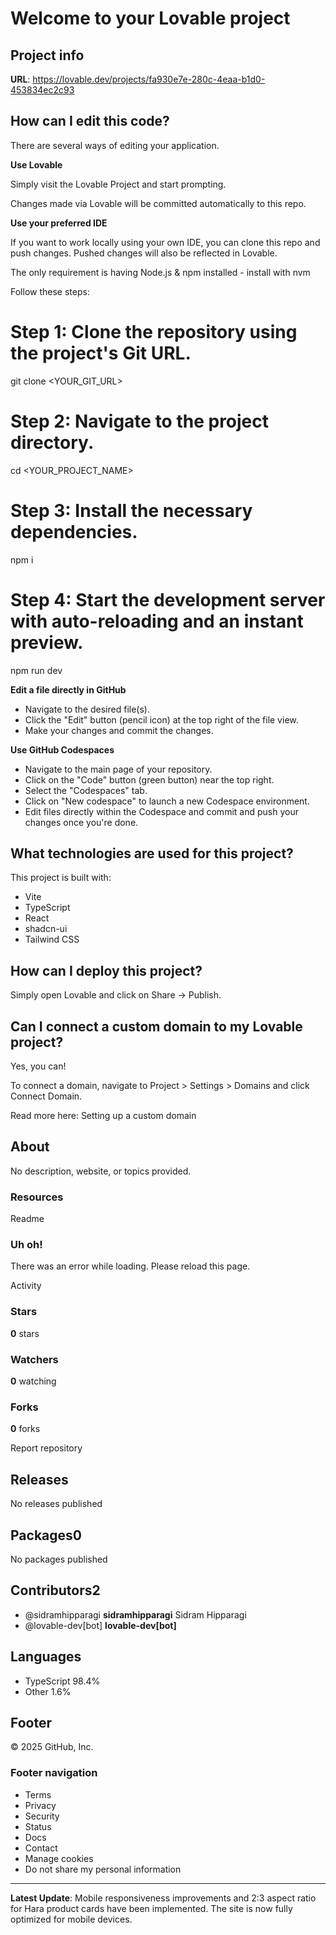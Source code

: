 # Welcome to your Lovable project

## Project info

**URL**: <https://lovable.dev/projects/fa930e7e-280c-4eaa-b1d0-453834ec2c93>

## How can I edit this code?

There are several ways of editing your application.

**Use Lovable**

Simply visit the Lovable Project and start prompting.

Changes made via Lovable will be committed automatically to this repo.

**Use your preferred IDE**

If you want to work locally using your own IDE, you can clone this repo and push changes. Pushed changes will also be reflected in Lovable.

The only requirement is having Node.js & npm installed - install with nvm

Follow these steps:

# Step 1: Clone the repository using the project's Git URL.
git clone <YOUR_GIT_URL>

# Step 2: Navigate to the project directory.
cd <YOUR_PROJECT_NAME>

# Step 3: Install the necessary dependencies.
npm i

# Step 4: Start the development server with auto-reloading and an instant preview.
npm run dev

**Edit a file directly in GitHub**

* Navigate to the desired file(s).
* Click the "Edit" button (pencil icon) at the top right of the file view.
* Make your changes and commit the changes.

**Use GitHub Codespaces**

* Navigate to the main page of your repository.
* Click on the "Code" button (green button) near the top right.
* Select the "Codespaces" tab.
* Click on "New codespace" to launch a new Codespace environment.
* Edit files directly within the Codespace and commit and push your changes once you're done.

## What technologies are used for this project?

This project is built with:

* Vite
* TypeScript
* React
* shadcn-ui
* Tailwind CSS

## How can I deploy this project?

Simply open Lovable and click on Share -> Publish.

## Can I connect a custom domain to my Lovable project?

Yes, you can!

To connect a domain, navigate to Project > Settings > Domains and click Connect Domain.

Read more here: Setting up a custom domain

## About

No description, website, or topics provided.

### Resources

Readme

### Uh oh!

There was an error while loading. Please reload this page.

Activity

### Stars

**0** stars

### Watchers

**0** watching

### Forks

**0** forks

Report repository

## Releases

No releases published

## Packages0

No packages published

## Contributors2

* @sidramhipparagi **sidramhipparagi** Sidram Hipparagi
* @lovable-dev[bot] **lovable-dev\[bot\]**

## Languages

* TypeScript 98.4%
* Other 1.6%

## Footer

© 2025 GitHub, Inc.

### Footer navigation

* Terms
* Privacy
* Security
* Status
* Docs
* Contact
* Manage cookies
* Do not share my personal information

---

**Latest Update**: Mobile responsiveness improvements and 2:3 aspect ratio for Hara product cards have been implemented. The site is now fully optimized for mobile devices.
